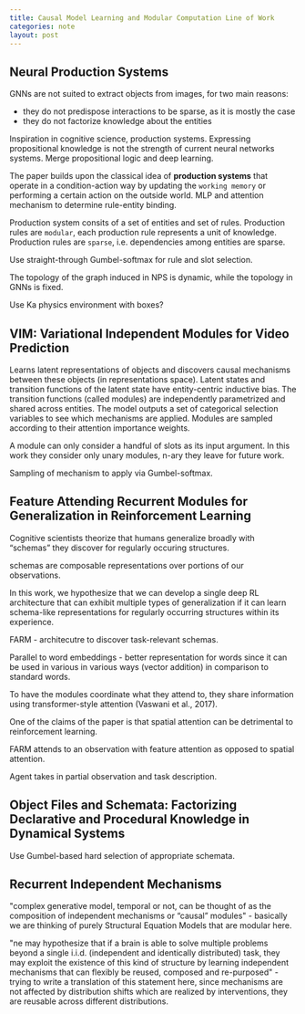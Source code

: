 ```yaml
---
title: Causal Model Learning and Modular Computation Line of Work
categories: note
layout: post
---
```


## Neural Production Systems

GNNs are not suited to extract objects from images, for two main reasons:
* they do not predispose interactions to be sparse, as it is mostly the case
* they do not factorize knowledge about the entities

Inspiration in cognitive science, production systems.
Expressing propositional knowledge is not the strength of current neural networks systems.
Merge propositional logic and deep learning.

The paper builds upon the classical idea of **production systems** that operate in a condition-action way by updating the `working memory` or performing a certain action on the outside world.
MLP and attention mechanism to determine rule-entity binding.

Production system consits of a set of entities and set of rules.
Production rules are `modular`, each production rule represents a unit of knowledge.  
Production rules are `sparse`, i.e. dependencies among entities are sparse.

Use straight-through Gumbel-softmax for rule and slot selection.

The topology of the graph induced in NPS is dynamic, while the topology in GNNs is fixed.

Use Ka physics environment with boxes?


## VIM: Variational Independent Modules for Video Prediction

Learns latent representations of objects and discovers causal mechanisms between these objects (in representations space).
Latent states and transition functions of the latent state have entity-centric inductive bias. 
The transition functions (called modules) are independently parametrized and shared across entities.
The model outputs a set of categorical selection variables to see which mechanisms are applied.
Modules are sampled according to their attention importance weights.

A module can only consider a handful of slots as its input argument.
In this work they consider only unary modules, n-ary they leave for future work. 

Sampling of mechanism to apply via Gumbel-softmax.

## Feature Attending Recurrent Modules for Generalization in Reinforcement Learning

Cognitive scientists theorize that humans generalize broadly with “schemas” they discover for regularly occuring structures.

schemas are composable representations over portions of our observations.

In this work, we hypothesize that we can develop a single deep RL architecture that can exhibit multiple types of generalization if it can
learn schema-like representations for regularly occurring structures within its experience.

FARM - architecutre to discover task-relevant schemas.

Parallel to word embeddings - better representation for words since it can be used in various in various ways (vector addition) in comparison to standard words.

To have the modules coordinate what they attend to, they share information using transformer-style attention (Vaswani et al., 2017).

One of the claims of the paper is that spatial attention can be detrimental to reinforcement learning.

FARM attends to an observation with feature attention as opposed to spatial attention. 

Agent takes in partial observation and task description. 


## Object Files and Schemata: Factorizing Declarative and Procedural Knowledge in Dynamical Systems

Use Gumbel-based hard selection of appropriate schemata.


## Recurrent Independent Mechanisms

"complex generative model, temporal or not, can be thought of as the composition of
independent mechanisms or “causal” modules" - basically we are thinking of purely Structural Equation Models that are modular here.

"ne may hypothesize
that if a brain is able to solve multiple problems beyond a single i.i.d. (independent and identically
distributed) task, they may exploit the existence of this kind of structure by learning independent
mechanisms that can flexibly be reused, composed and re-purposed" - trying to write a translation of this statement here, since mechanisms are not affected by distribution shifts which are realized by interventions, they are reusable across different distributions.



